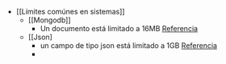 - [[Límites comúnes en sistemas]]
	- [[Mongodb]]
		- Un documento está limitado a 16MB [Referencia](https://www.mongodb.com/docs/manual/reference/limits/?_ga=2.221922712.1423555775.1676136555-103733929.1673929829)
	- [[Json]
		- un campo de tipo json está limitado a 1GB [Referencia](https://dev.mysql.com/blog-archive/how-large-can-json-documents-be/)
		-
